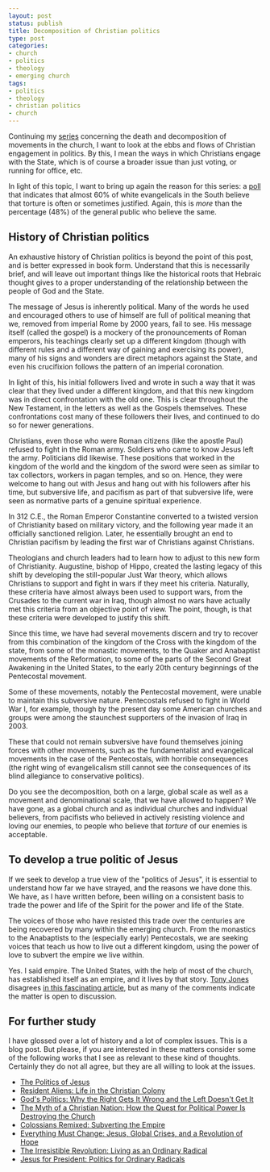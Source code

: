 ```yaml
---
layout: post
status: publish
title: Decomposition of Christian politics
type: post
categories:
- church
- politics
- theology
- emerging church
tags:
- politics
- theology
- christian politics
- church
---
```

Continuing my <a href="http://jonathanstegall.com/2008/09/17/how-movements-decompose/">series</a> concerning the death and decomposition of movements in the church, I want to look at the ebbs and flows of Christian engagement in politics. By this, I mean the ways in which Christians engage with the State, which is of course a broader issue than just voting, or running for office, etc.

In light of this topic, I want to bring up again the reason for this series: a <a href="http://blog.faithinpubliclife.org/upload/2008/09/FPL%20Mercer%20Torture%20Poll%20Memo%20Final-no%20embargo.pdf">poll</a> that indicates that almost 60% of white evangelicals in the South believe that torture is often or sometimes justified. Again, this is <em>more</em> than the percentage (48%) of the general public who believe the same.
<h2>History of Christian politics</h2>
An exhaustive history of Christian politics is beyond the point of this post, and is better expressed in book form. Understand that this is necessarily brief, and will leave out important things like the historical roots that Hebraic thought gives to a proper understanding of the relationship between the people of God and the State.

The message of Jesus is inherently political. Many of the words he used and encouraged others to use of himself are full of political meaning that we, removed from imperial Rome by 2000 years, fail to see. His message itself (called the gospel) is a mockery of the pronouncements of Roman emperors, his teachings clearly set up a different kingdom (though with different rules and a different way of gaining and exercising its power), many of his signs and wonders are direct metaphors against the State, and even his crucifixion follows the pattern of an imperial coronation.

In light of this, his initial followers lived and wrote in such a way that it was clear that they lived under a different kingdom, and that this new kingdom was in direct confrontation with the old one. This is clear throughout the New Testament, in the letters as well as the Gospels themselves. These confrontations cost many of these followers their lives, and continued to do so for newer generations.

Christians, even those who were Roman citizens (like the apostle Paul) refused to fight in the Roman army. Soldiers who came to know Jesus left the army. Politicians did likewise. These positions that worked in the kingdom of the world and the kingdom of the sword were seen as similar to tax collectors, workers in pagan temples, and so on. Hence, they were welcome to hang out with Jesus and hang out with his followers after his time, but subversive life, and pacifism as part of that subversive life, were seen as normative parts of a genuine spiritual experience.

In 312 C.E., the Roman Emperor Constantine converted to a twisted version of Christianity based on military victory, and the following year made it an officially sanctioned religion. Later, he essentially brought an end to Christian pacifism by leading the first war of Christians against Christians.

Theologians and church leaders had to learn how to adjust to this new form of Christianity. Augustine, bishop of Hippo, created the lasting legacy of this shift by developing the still-popular Just War theory, which allows Christians to support and fight in wars if they meet his criteria. Naturally, these criteria have almost always been used to support wars, from the Crusades to the current war in Iraq, though almost no wars have actually met this criteria from an objective point of view. The point, though, is that these criteria were developed to justify this shift.

Since this time, we have had several movements discern and try to recover from this combination of the kingdom of the Cross with the kingdom of the state, from some of the monastic movements, to the Quaker and Anabaptist movements of the Reformation, to some of the parts of the Second Great Awakening in the United States, to the early 20th century beginnings of the Pentecostal movement.

Some of these movements, notably the Pentecostal movement, were unable to maintain this subversive nature. Pentecostals refused to fight in World War I, for example, though by the present day some American churches and groups were among the staunchest supporters of the invasion of Iraq in 2003.

These that could not remain subversive have found themselves joining forces with other movements, such as the fundamentalist and evangelical movements in the case of the Pentecostals, with horrible consequences (the right wing of evangelicalism still cannot see the consequences of its blind allegiance to conservative politics).

Do you see the decomposition, both on a large, global scale as well as a movement and denominational scale, that we have allowed to happen? We have gone, as a global church and as individual churches and individual believers, from pacifists who believed in actively resisting violence and loving our enemies, to people who believe that <em>torture</em> of our enemies is acceptable.
<h2>To develop a true politic of Jesus</h2>
If we seek to develop a true view of the "politics of Jesus", it is essential to understand how far we have strayed, and the reasons we have done this. We have, as I have written before, been willing on a consistent basis to trade the power and life of the Spirit for the power and life of the State.

The voices of those who have resisted this trade over the centuries are being recovered by many within the emerging church. From the monastics to the Anabaptists to the (especially early) Pentecostals, we are seeking voices that teach us how to live out a different kingdom, using the power of love to subvert the empire we live within.

Yes. I said empire. The United States, with the help of most of the church, has established itself as an empire, and it lives by that story. <a href="http://tony.net/">Tony Jones</a> disagrees <a href="http://tonyj.net/2008/10/13/the-waning-days/">in this fascinating article</a>, but as many of the comments indicate the matter is open to discussion.
<h2>For further study</h2>
I have glossed over a lot of history and a lot of complex issues. This is a blog post. But please, if you are interested in these matters consider some of the following works that I see as relevant to these kind of thoughts. Certainly they do not all agree, but they are all willing to look at the issues.
<ul>
<li><a href="http://www.amazon.com/gp/product/0802807348?ie=UTF8&amp;tag=jonathanstega-20&amp;linkCode=as2&amp;camp=1789&amp;creative=390957&amp;creativeASIN=0802807348">The Politics of Jesus</a></li>
<li><a href="http://www.amazon.com/gp/product/0687361591?ie=UTF8&amp;tag=jonathanstega-20&amp;linkCode=as2&amp;camp=1789&amp;creative=390957&amp;creativeASIN=0687361591">Resident Aliens: Life in the Christian Colony</a></li>
	<li><a href="http://www.amazon.com/gp/product/0060834471?ie=UTF8&amp;tag=jonathanstega-20&amp;linkCode=as2&amp;camp=1789&amp;creative=390957&amp;creativeASIN=0060834471">God's Politics: Why the Right Gets It Wrong and the Left Doesn't Get It</a></li>
	<li><a href="http://www.amazon.com/gp/product/0310267315?ie=UTF8&amp;tag=jonathanstega-20&amp;linkCode=as2&amp;camp=1789&amp;creative=390957&amp;creativeASIN=0310267315">The Myth of a Christian Nation: How the Quest for Political Power Is Destroying the Church</a></li>
	<li><a href="http://www.amazon.com/gp/product/0830827382?ie=UTF8&amp;tag=jonathanstega-20&amp;linkCode=as2&amp;camp=1789&amp;creative=390957&amp;creativeASIN=0830827382">Colossians Remixed: Subverting the Empire</a></li>
	<li><a href="http://www.amazon.com/gp/product/0849901839?ie=UTF8&amp;tag=jonathanstega-20&amp;linkCode=as2&amp;camp=1789&amp;creative=390957&amp;creativeASIN=0849901839">Everything Must Change: Jesus, Global Crises, and a Revolution of Hope</a></li>
	<li><a href="http://www.amazon.com/gp/product/0310266300?ie=UTF8&amp;tag=jonathanstega-20&amp;linkCode=as2&amp;camp=1789&amp;creative=390957&amp;creativeASIN=0310266300">The Irresistible Revolution: Living as an Ordinary Radical</a></li>
	<li><a href="http://www.amazon.com/gp/product/0310278422?ie=UTF8&amp;tag=jonathanstega-20&amp;linkCode=as2&amp;camp=1789&amp;creative=390957&amp;creativeASIN=0310278422">Jesus for President: Politics for Ordinary Radicals</a></li>
</ul>
